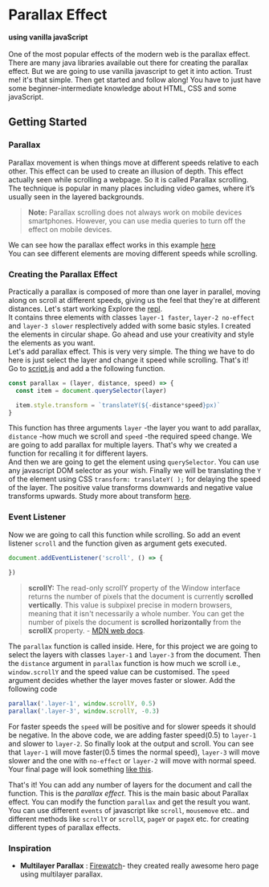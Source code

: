 # Parallax Effect

**using vanilla javaScript**
<br/>
<br/>
One of the most popular effects of the modern web is the parallax effect. There are many java libraries available out there for creating the parallax effect. But we are going to use vanilla javascript to get it into action. Trust me! it's that simple. Then get started and follow along!
You have to just have some beginner-intermediate knowledge about HTML, CSS and some javaScript.

## Getting Started

### Parallax

Parallax movement is when things move at different speeds relative to each other. This effect can be used to create an illusion of depth. This effect actually seen while scrolling a webpage. So it is called Parallax scrolling.
The technique is popular in many places including video games, where it’s usually seen in the layered backgrounds.

> **Note:** Parallax scrolling does not always work on mobile devices smartphones. However, you can use media queries to turn off the effect on mobile devices.

We can see how the parallax effect works in this example [here](https://parallax-effect.giridharhackclu.repl.co/)
<br>
You can see different elements are moving different speeds while scrolling.
<br>
### Creating the Parallax Effect
Practically a parallax is composed of more than one layer in parallel, moving along on scroll at different speeds, giving us the feel that they're at different distances.
Let's start working
Explore the [repl](https://repl.it/@Giridharhackclu/parallax-starter#index.html).
<br>
It contains three elements with classes `layer-1 faster`, `layer-2 no-effect` and `layer-3 slower` resplectively added with some basic styles. I created the elements in circular shape. Go ahead and use your creativity and style the elements as you want.
<br>
Let's add parallax effect.
This is very very simple. The thing we have to do here is just select the layer and change it speed while scrolling. That's it!<br>
Go to [script.js](https://repl.it/@Giridharhackclu/parallax-starter#script.js) and add a the following function.
<br>
```javascript
const parallax = (layer, distance, speed) => {
  const item = document.querySelector(layer)

  item.style.transform = `translateY(${-distance*speed}px)`
}
```
This function has three arguments `layer` -the layer you want to add parallax, `distance` -how much we scroll and `speed` -the required speed change. We are going to add parallax for multiple layers. That's why we created a function for recalling it for different layers.
<br>
And then we are going to get the element using `querySelector`. You can use any javascript DOM selector as your wish. Finally we will be translating the `Y` of the element using CSS `transform: translateY( );` for delaying the speed of the layer. The positive value transforms downwards and negative value transforms upwards. Study more about transform [here](https://www.w3schools.com/cssref/css3_pr_transform.asp).
<br>
### Event Listener
Now we are going to call this function while scrolling. So add an event listener `scroll` and the function given as argument gets executed.
<br>
```javascript
document.addEventListener('scroll', () => {
  
})
```
> **scrollY:** The read-only scrollY property of the Window interface returns the number of pixels that the document is currently **scrolled vertically**. This value is subpixel precise in modern browsers, meaning that it isn't necessarily a whole number. You can get the number of pixels the document is **scrolled horizontally** from the **scrollX** property. - [MDN web docs](https://developer.mozilla.org/en-US/docs/Web/API/Window/scrollY).

The `parallax` function is called inside. Here, for this project we are going to select the layers with classes `layer-1` and `layer-3` from the document. Then the `distance` argument in `parallax` function is how much we scroll i.e., `window.scrollY` and the speed value can be customised. The `speed` argument decides whether the layer moves faster or slower.
Add the following code<br>
```javascript
parallax('.layer-1', window.scrollY, 0.5)
parallax('.layer-3', window.scrollY, -0.3)
```

For faster speeds the `speed` will be positive and for slower speeds it should be negative.
In the above code, we are adding faster speed(0.5) to `layer-1` and slower to `layer-2`. So finally look at the output and scroll. You can see that `layer-1` will move faster(0.5 times the normal speed), `layer-3` will move slower and the one with `no-effect` or `layer-2` will move with normal speed.<br>
Your final page will look something [like this](https://parallax-effect.giridharhackclu.repl.co/).<br>

That's it! You can add any number of layers for the document and call the function. This is the *parallax effect*.
This is the main basic about Parallax effect. You can modify the function `parallax` and get the result you want.<br> You can use different `events` of javascript like `scroll`, `mousemove` etc.. and different methods like `scrollY` or `scrollX`, `pageY` or `pageX` etc. for creating different types of parallax effects.

### Inspiration
* **Multilayer Parallax** : [Firewatch](http://www.firewatchgame.com/)- they created really awesome hero page using multilayer parallax.